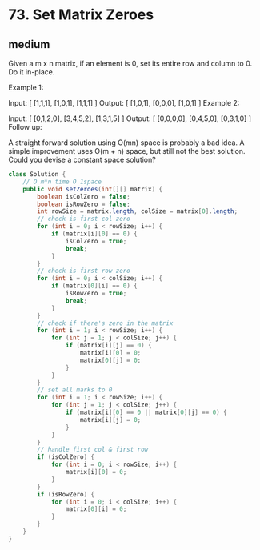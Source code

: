 # 73. Set Matrix Zeroes
## medium
Given a m x n matrix, if an element is 0, set its entire row and column to 0. Do it in-place.

Example 1:

Input: 
[
  [1,1,1],
  [1,0,1],
  [1,1,1]
]
Output: 
[
  [1,0,1],
  [0,0,0],
  [1,0,1]
]
Example 2:

Input: 
[
  [0,1,2,0],
  [3,4,5,2],
  [1,3,1,5]
]
Output: 
[
  [0,0,0,0],
  [0,4,5,0],
  [0,3,1,0]
]
Follow up:

A straight forward solution using O(mn) space is probably a bad idea.
A simple improvement uses O(m + n) space, but still not the best solution.
Could you devise a constant space solution?
```java
class Solution {
    // O m*n time O 1space
    public void setZeroes(int[][] matrix) {
        boolean isColZero = false;
        boolean isRowZero = false;
        int rowSize = matrix.length, colSize = matrix[0].length;
        // check is first col zero
        for (int i = 0; i < rowSize; i++) {
            if (matrix[i][0] == 0) {
                isColZero = true;
                break;
            }
        }
        // check is first row zero
        for (int i = 0; i < colSize; i++) {
            if (matrix[0][i] == 0) {
                isRowZero = true;
                break;
            }
        }
        // check if there's zero in the matrix
        for (int i = 1; i < rowSize; i++) {
            for (int j = 1; j < colSize; j++) {
                if (matrix[i][j] == 0) {
                    matrix[i][0] = 0;
                    matrix[0][j] = 0;
                }
            }
        }
        // set all marks to 0
        for (int i = 1; i < rowSize; i++) {
            for (int j = 1; j < colSize; j++) {
                if (matrix[i][0] == 0 || matrix[0][j] == 0) {
                    matrix[i][j] = 0;
                }
            }
        }
        // handle first col & first row
        if (isColZero) {
            for (int i = 0; i < rowSize; i++) {
                matrix[i][0] = 0;
            } 
        }
        if (isRowZero) {
            for (int i = 0; i < colSize; i++) {
                matrix[0][i] = 0;
            } 
        }
    }
}
```